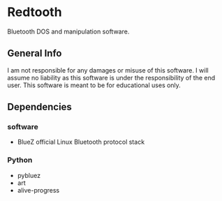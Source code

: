 # Redtooth
Bluetooth DOS and manipulation software.

## General Info
I am not responsible for any damages or misuse of this software.
I will assume no liability as this software is under the responsibility of the end user.
This software is meant to be for educational uses only.

## Dependencies
### software
- BlueZ official Linux Bluetooth protocol stack

### Python
 - pybluez
 - art
 - alive-progress
